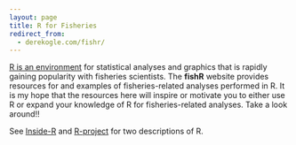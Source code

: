```yaml
---
layout: page
title: R for Fisheries
redirect_from:
  - derekogle.com/fishr/
---
```


[R is an environment](https://www.r-project.org/) for statistical analyses and graphics that is rapidly gaining popularity with fisheries scientists.  The **fishR** website provides resources for and examples of fisheries-related analyses performed in R.  It is my hope that the resources here will inspire or motivate you to either use R or expand your knowledge of R for fisheries-related analyses.  Take a look around!!

See [Inside-R](http://www.inside-r.org/what-is-r) and [R-project](https://www.r-project.org/about.html) for two descriptions of R.
